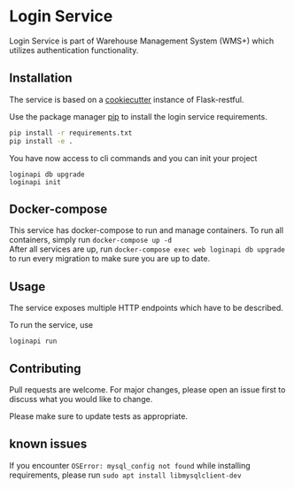 # Login Service

Login Service is part of Warehouse Management System (WMS+) which utilizes authentication functionality.

## Installation

The service is based on a [cookiecutter](https://github.com/karec/cookiecutter-flask-restful#installation) instance of Flask-restful.

Use the package manager [pip](https://pip.pypa.io/en/stable/) to install the login service requirements.

```bash
pip install -r requirements.txt
pip install -e .
```

You have now access to cli commands and you can init your project

```
loginapi db upgrade
loginapi init
```

## Docker-compose
This service has docker-compose to run and manage containers. To run all containers, simply run `docker-compose up -d`  
After all services are up, run `docker-compose exec web loginapi db upgrade` to run every migration to make sure you are up to date.

## Usage

The service exposes multiple HTTP endpoints which have to be described.

To run the service, use

```
loginapi run
```

## Contributing
Pull requests are welcome. For major changes, please open an issue first to discuss what you would like to change.

Please make sure to update tests as appropriate.


## known issues
If you encounter `OSError: mysql_config not found` while installing requirements, please run `sudo apt install libmysqlclient-dev`
